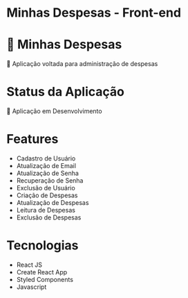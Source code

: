 # Minhas Despesas - Front-end

# 🔗 Minhas Despesas
<p>🚀 Aplicação voltada para administração de despesas</p>

# Status da Aplicação
<p>🚧 Aplicação em Desenvolvimento</p>

# Features
- Cadastro de Usuário
- Atualização de Email
- Atualização de Senha
- Recuperação de Senha
- Exclusão de Usuário
- Criação de Despesas
- Atualização de Despesas
- Leitura de Despesas
- Exclusão de Despesas

# Tecnologias
- React JS
- Create React App
- Styled Components
- Javascript